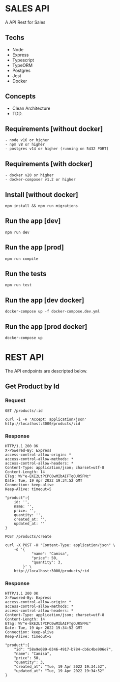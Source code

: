 # SALES API

A API Rest for Sales

## Techs
 - Node
 - Express
 - Typescript
 - TypeORM
 - Postgres
 - Jest
 - Docker

## Concepts
 - Clean Architecture
 - TDD.

## Requirements [without docker]
    - node v16 or higher
    - npm v8 or higher
    - postgres v14 or higher (running on 5432 PORT)
    
## Requirements [with docker]
    - docker v20 or higher
    - docker-composer v1.2 or higher

## Install [without docker]

    npm install && npm run migrations

## Run the app [dev]

    npm run dev

## Run the app [prod]

    npm run compile

## Run the tests

    npm run test
    
## Run the app [dev docker]

    docker-compose up -f docker-compose.dev.yml

## Run the app [prod docker]

    docker-compose up

# REST API

The API endpoints are descripted below.

## Get Product by Id

### Request

`GET /products/:id`

    curl -i -H 'Accept: application/json' http://localhost:3000/products/:id

### Response

    HTTP/1.1 200 OK
    X-Powered-By: Express
    access-control-allow-origin: *
    access-control-allow-methods: *
    access-control-allow-headers: *
    Content-Type: application/json; charset=utf-8
    Content-Length: 14
    ETag: W/"e-EKE2LtPCPC0wMIbAIFTgOUR5FMc"
    Date: Tue, 19 Apr 2022 19:34:52 GMT
    Connection: keep-alive
    Keep-Alive: timeout=5
    
    "product":{
        id: '',
        name: '',
        price: '',
        quantity: '',
        created_at: '',
        updated_at: ''
    }

`POST /products/create`

    curl -X POST -H "Content-Type: application/json" \
        -d '{
                "name": "Camisa", 
                "price": 50,
                "quantity": 3,    
            }' \
        http://localhost:3000/products/:id
### Response

    HTTP/1.1 200 OK
    X-Powered-By: Express
    access-control-allow-origin: *
    access-control-allow-methods: *
    access-control-allow-headers: *
    Content-Type: application/json; charset=utf-8
    Content-Length: 14
    ETag: W/"e-EKE2LtPCPC0wMIbAIFTgOUR5FMc"
    Date: Tue, 19 Apr 2022 19:34:52 GMT
    Connection: keep-alive
    Keep-Alive: timeout=5
    
    "product":{
        "id": "58e9e089-0346-4917-b784-cb6c4be906e7",
        "name": "Camisa", 
        "price": 50,
        "quantity": 3,  
        "created_at": "Tue, 19 Apr 2022 19:34:52",
        "updated_at": "Tue, 19 Apr 2022 19:34:52"
    }
